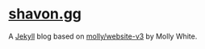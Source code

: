 # [shavon.gg](https://shavon.gg/)

A [Jekyll](https://github.com/jekyll/jekyll) blog based on [molly/website-v3](https://github.com/molly/website-v3) by Molly White.
